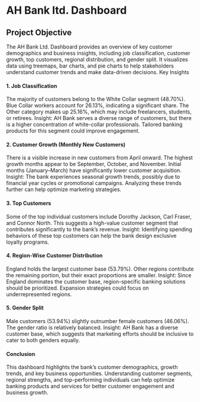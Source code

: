 # AH Bank ltd. Dashboard
## Project Objective
The AH Bank Ltd. Dashboard provides an overview of key customer demographics and business insights, including job classification, customer growth, top customers, regional distribution, and gender split. It visualizes data using treemaps, bar charts, and pie charts to help stakeholders understand customer trends and make data-driven decisions.
Key Insights
#### 1. Job Classification
The majority of customers belong to the White Collar segment (48.70%).
Blue Collar workers account for 26.13%, indicating a significant share.
The Other category makes up 25.16%, which may include freelancers, students, or retirees.
Insight: AH Bank serves a diverse range of customers, but there is a higher concentration of white-collar professionals. Tailored banking products for this segment could improve engagement.

#### 2. Customer Growth (Monthly New Customers)
There is a visible increase in new customers from April onward.
The highest growth months appear to be September, October, and November.
Initial months (January–March) have significantly lower customer acquisition.
Insight: The bank experiences seasonal growth trends, possibly due to financial year cycles or promotional campaigns. Analyzing these trends further can help optimize marketing strategies.

#### 3. Top Customers
Some of the top individual customers include Dorothy Jackson, Carl Fraser, and Connor North.
This suggests a high-value customer segment that contributes significantly to the bank’s revenue.
Insight: Identifying spending behaviors of these top customers can help the bank design exclusive loyalty programs.

#### 4. Region-Wise Customer Distribution
England holds the largest customer base (53.79%).
Other regions contribute the remaining portion, but their exact proportions are smaller.
Insight: Since England dominates the customer base, region-specific banking solutions should be prioritized. Expansion strategies could focus on underrepresented regions.

#### 5. Gender Split
Male customers (53.94%) slightly outnumber female customers (46.06%).
The gender ratio is relatively balanced.
Insight: AH Bank has a diverse customer base, which suggests that marketing efforts should be inclusive to cater to both genders equally.

#### Conclusion
This dashboard highlights the bank’s customer demographics, growth trends, and key business opportunities. Understanding customer segments, regional strengths, and top-performing individuals can help optimize banking products and services for better customer engagement and business growth.
